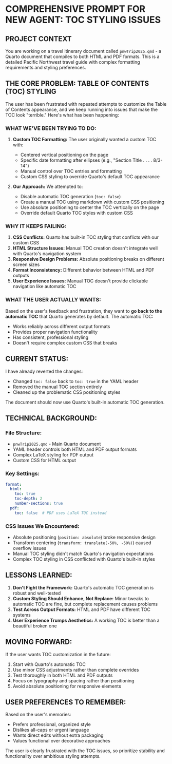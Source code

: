 # COMPREHENSIVE PROMPT FOR NEW AGENT: TOC STYLING ISSUES

## PROJECT CONTEXT

You are working on a travel itinerary document called `pnwTrip2025.qmd` - a Quarto document that compiles to both HTML and PDF formats. This is a detailed Pacific Northwest travel guide with complex formatting requirements and styling preferences.

## THE CORE PROBLEM: TABLE OF CONTENTS (TOC) STYLING

The user has been frustrated with repeated attempts to customize the Table of Contents appearance, and we keep running into issues that make the TOC look "terrible." Here's what has been happening:

### WHAT WE'VE BEEN TRYING TO DO:

1. **Custom TOC Formatting:** The user originally wanted a custom TOC with:
   - Centered vertical positioning on the page
   - Specific date formatting after ellipses (e.g., "Section Title . . . . 8/3-14")
   - Manual control over TOC entries and formatting
   - Custom CSS styling to override Quarto's default TOC appearance

2. **Our Approach:** We attempted to:
   - Disable automatic TOC generation (`toc: false`)
   - Create a manual TOC using markdown with custom CSS positioning
   - Use absolute positioning to center the TOC vertically on the page
   - Override default Quarto TOC styles with custom CSS

### WHY IT KEEPS FAILING:

1. **CSS Conflicts:** Quarto has built-in TOC styling that conflicts with our custom CSS
2. **HTML Structure Issues:** Manual TOC creation doesn't integrate well with Quarto's navigation system
3. **Responsive Design Problems:** Absolute positioning breaks on different screen sizes
4. **Format Inconsistency:** Different behavior between HTML and PDF outputs
5. **User Experience Issues:** Manual TOC doesn't provide clickable navigation like automatic TOC

### WHAT THE USER ACTUALLY WANTS:

Based on the user's feedback and frustration, they want to **go back to the automatic TOC** that Quarto generates by default. The automatic TOC:
- Works reliably across different output formats
- Provides proper navigation functionality
- Has consistent, professional styling
- Doesn't require complex custom CSS that breaks

## CURRENT STATUS:

I have already reverted the changes:
- Changed `toc: false` back to `toc: true` in the YAML header
- Removed the manual TOC section entirely
- Cleaned up the problematic CSS positioning styles

The document should now use Quarto's built-in automatic TOC generation.

## TECHNICAL BACKGROUND:

### File Structure:
- `pnwTrip2025.qmd` - Main Quarto document
- YAML header controls both HTML and PDF output formats
- Complex LaTeX styling for PDF output
- Custom CSS for HTML output

### Key Settings:
```yaml
format:
  html:
    toc: true
    toc-depth: 2
    number-sections: true
  pdf:
    toc: false  # PDF uses LaTeX TOC instead
```

### CSS Issues We Encountered:
- Absolute positioning (`position: absolute`) broke responsive design
- Transform centering (`transform: translate(-50%, -50%)`) caused overflow issues
- Manual TOC styling didn't match Quarto's navigation expectations
- Complex TOC styling in CSS conflicted with Quarto's built-in styles

## LESSONS LEARNED:

1. **Don't Fight the Framework:** Quarto's automatic TOC generation is robust and well-tested
2. **Custom Styling Should Enhance, Not Replace:** Minor tweaks to automatic TOC are fine, but complete replacement causes problems
3. **Test Across Output Formats:** HTML and PDF have different TOC systems
4. **User Experience Trumps Aesthetics:** A working TOC is better than a beautiful broken one

## MOVING FORWARD:

If the user wants TOC customization in the future:
1. Start with Quarto's automatic TOC
2. Use minor CSS adjustments rather than complete overrides
3. Test thoroughly in both HTML and PDF outputs
4. Focus on typography and spacing rather than positioning
5. Avoid absolute positioning for responsive elements

## USER PREFERENCES TO REMEMBER:

Based on the user's memories:
- Prefers professional, organized style
- Dislikes all-caps or urgent language
- Wants direct edits without extra packaging
- Values functional over decorative approaches

The user is clearly frustrated with the TOC issues, so prioritize stability and functionality over ambitious styling attempts. 